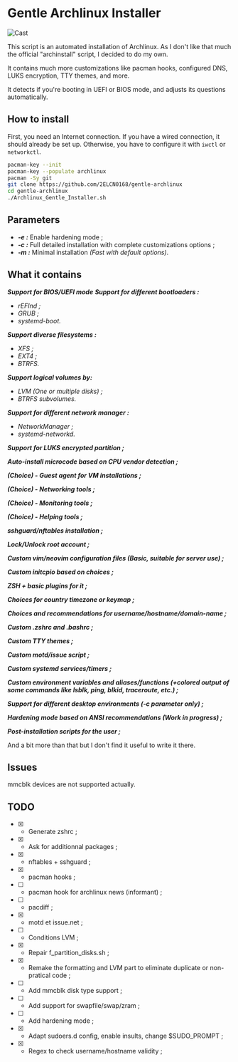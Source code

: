 # Gentle Archlinux Installer

![Cast](assets/gentle-arch.cast.gif)

This script is an automated installation of Archlinux.
As I don't like that much the official "archinstall" script, I decided to do my own.

It contains much more customizations like pacman hooks, configured DNS, LUKS encryption, TTY themes, and more.

It detects if you're booting in UEFI or BIOS mode, and adjusts its questions automatically.

## How to install

First, you need an Internet connection. If you have a wired connection, it should already be set up. Otherwise, you have to configure it with `iwctl` or `networkctl`.

```bash
pacman-key --init
pacman-key --populate archlinux
pacman -Sy git
git clone https://github.com/2ELCN0168/gentle-archlinux
cd gentle-archlinux
./Archlinux_Gentle_Installer.sh
```

## Parameters

- **_-e :_** Enable hardening mode ;
- **_-c :_** Full detailed installation with complete customizations options ;
- **_-m :_** Minimal installation _(Fast with default options)_.

## What it contains

**_Support for BIOS/UEFI mode_**
**_Support for different bootloaders :_**

- _rEFInd ;_
- _GRUB ;_
- _systemd-boot._

**_Support diverse filesystems :_**

- _XFS ;_
- _EXT4 ;_
- _BTRFS._

**_Support logical volumes by:_**

- _LVM (One or multiple disks) ;_
- _BTRFS subvolumes._

**_Support for different network manager :_**

- _NetworkManager ;_
- _systemd-networkd._

**_Support for LUKS encrypted partition ;_**

**_Auto-install microcode based on CPU vendor detection ;_**

**_(Choice) - Guest agent for VM installations ;_**

**_(Choice) - Networking tools ;_**

**_(Choice) - Monitoring tools ;_**

**_(Choice) - Helping tools ;_**

**_sshguard/nftables installation ;_**

**_Lock/Unlock root account ;_**

**_Custom vim/neovim configuration files (Basic, suitable for server use) ;_**

**_Custom initcpio based on choices ;_**

**_ZSH + basic plugins for it ;_**

**_Choices for country timezone or keymap ;_**

**_Choices and recommendations for username/hostname/domain-name ;_**

**_Custom .zshrc and .bashrc ;_**

**_Custom TTY themes ;_**

**_Custom motd/issue script ;_**

**_Custom systemd services/timers ;_**

**_Custom environment variables and aliases/functions (+colored output of some commands like lsblk, ping, blkid, traceroute, etc.) ;_**

**_Support for different desktop environments (-c parameter only) ;_**

**_Hardening mode based on ANSI recommendations (Work in progress) ;_**

**_Post-installation scripts for the user ;_**

And a bit more than that but I don't find it useful to write it there.

## Issues

mmcblk devices are not supported actually.

## TODO

- [x] - Generate zshrc ;
- [x] - Ask for additionnal packages ;
- [x] - nftables + sshguard ;
- [x] - pacman hooks ;
- [ ] - pacman hook for archlinux news (informant) ;
- [ ] - pacdiff ;
- [x] - motd et issue.net ;
- [ ] - Conditions LVM ;
- [x] - Repair f_partition_disks.sh ;
- [x] - Remake the formatting and LVM part to eliminate duplicate or non-pratical code ;
- [ ] - Add mmcblk disk type support ;
- [ ] - Add support for swapfile/swap/zram ;
- [ ] - Add hardening mode ;
- [x] - Adapt sudoers.d config, enable insults, change $SUDO_PROMPT ;
- [x] - Regex to check username/hostname validity ;
